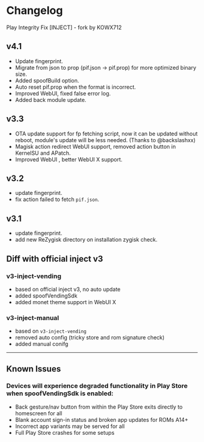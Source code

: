 # Changelog

Play Integrity Fix [INJECT] - fork by KOWX712

## v4.1

- Update fingerprint.
- Migrate from json to prop (pif.json -> pif.prop) for more optimized binary size.
- Added spoofBuild option.
- Auto reset pif.prop when the format is incorrect.
- Improved WebUI, fixed false error log.
- Added back module update.

## v3.3

- OTA update support for fp fetching script, now it can be updated without reboot, module's update will be less needed. (Thanks to @backslashxx)
- Magisk action redirect WebUI support, removed action button in KernelSU and APatch.
- Improved WebUI , better WebUI X support.

## v3.2

- update fingerprint.
- fix action failed to fetch `pif.json`.

## v3.1

- update fingerprint.
- add new ReZygisk directory on installation zygisk check.

## Diff with official inject v3

### v3-inject-vending

- based on official inject v3, no auto update
- added spoofVendingSdk
- added monet theme support in WebUI X

### v3-inject-manual

- based on `v3-inject-vending`
- removed auto config (tricky store and rom signature check)
- added manual conifg

---

## Known Issues

### Devices will experience degraded functionality in Play Store when spoofVendingSdk is enabled:

- Back gesture/nav button from within the Play Store exits directly to homescreen for all
- Blank account sign-in status and broken app updates for ROMs A14+
- Incorrect app variants may be served for all
- Full Play Store crashes for some setups
